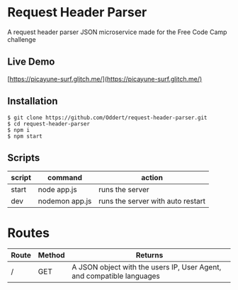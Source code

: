 # Request Header Parser

A request header parser JSON microservice made for the Free Code Camp challenge

## Live Demo
[https://picayune-surf.glitch.me/](https://picayune-surf.glitch.me/)

## Installation
```
$ git clone https://github.com/Oddert/request-header-parser.git
$ cd request-header-parser
$ npm i
$ npm start
```

## Scripts
| script | command                                        | action
|--------|------------------------------------------------|------------------------------------------------|
| start  | node app.js                                    | runs the server                                |
| dev | nodemon app.js                                 | runs the server with auto restart              |

# Routes
| Route  | Method | Returns
|--------|-------------|-------------------|
| /  | GET | A JSON object with the users IP, User Agent, and compatible languages |
